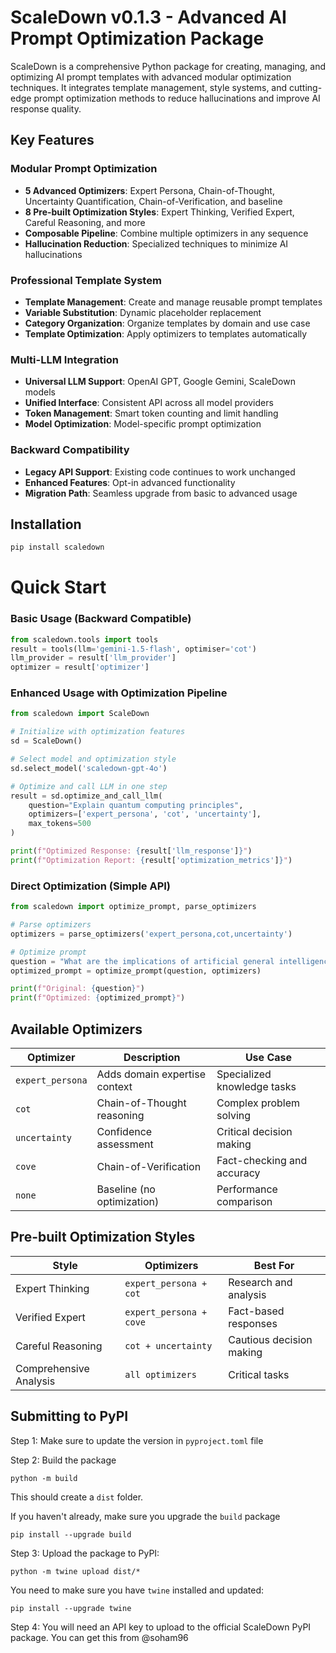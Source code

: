 # ScaleDown v0.1.3 - Advanced AI Prompt Optimization Package
ScaleDown is a comprehensive Python package for creating, managing, and optimizing AI prompt templates with advanced modular optimization techniques. It integrates template management, style systems, and cutting-edge prompt optimization methods to reduce hallucinations and improve AI response quality.

## Key Features

### **Modular Prompt Optimization**
- **5 Advanced Optimizers**: Expert Persona, Chain-of-Thought, Uncertainty Quantification, Chain-of-Verification, and baseline
- **8 Pre-built Optimization Styles**: Expert Thinking, Verified Expert, Careful Reasoning, and more
- **Composable Pipeline**: Combine multiple optimizers in any sequence
- **Hallucination Reduction**: Specialized techniques to minimize AI hallucinations

### **Professional Template System**
- **Template Management**: Create and manage reusable prompt templates
- **Variable Substitution**: Dynamic placeholder replacement
- **Category Organization**: Organize templates by domain and use case
- **Template Optimization**: Apply optimizers to templates automatically

### **Multi-LLM Integration**
- **Universal LLM Support**: OpenAI GPT, Google Gemini, ScaleDown models
- **Unified Interface**: Consistent API across all model providers
- **Token Management**: Smart token counting and limit handling
- **Model Optimization**: Model-specific prompt optimization

### **Backward Compatibility**
- **Legacy API Support**: Existing code continues to work unchanged
- **Enhanced Features**: Opt-in advanced functionality
- **Migration Path**: Seamless upgrade from basic to advanced usage

## Installation

```bash
pip install scaledown
```

# Quick Start

### Basic Usage (Backward Compatible)
```python
from scaledown.tools import tools
result = tools(llm='gemini-1.5-flash', optimiser='cot')
llm_provider = result['llm_provider']
optimizer = result['optimizer']
```

### Enhanced Usage with Optimization Pipeline
```python
from scaledown import ScaleDown

# Initialize with optimization features
sd = ScaleDown()

# Select model and optimization style
sd.select_model('scaledown-gpt-4o')

# Optimize and call LLM in one step
result = sd.optimize_and_call_llm(
    question="Explain quantum computing principles",
    optimizers=['expert_persona', 'cot', 'uncertainty'],
    max_tokens=500
)

print(f"Optimized Response: {result['llm_response']}")
print(f"Optimization Report: {result['optimization_metrics']}")
```

### Direct Optimization (Simple API)
```python
from scaledown import optimize_prompt, parse_optimizers

# Parse optimizers
optimizers = parse_optimizers('expert_persona,cot,uncertainty')

# Optimize prompt
question = "What are the implications of artificial general intelligence?"
optimized_prompt = optimize_prompt(question, optimizers)

print(f"Original: {question}")
print(f"Optimized: {optimized_prompt}")
```

## Available Optimizers

| Optimizer | Description | Use Case |
|-----------|-------------|----------|
| `expert_persona` | Adds domain expertise context | Specialized knowledge tasks |
| `cot` | Chain-of-Thought reasoning | Complex problem solving |
| `uncertainty` | Confidence assessment | Critical decision making |
| `cove` | Chain-of-Verification | Fact-checking and accuracy |
| `none` | Baseline (no optimization) | Performance comparison |

## Pre-built Optimization Styles

| Style | Optimizers | Best For |
|-------|------------|----------|
| Expert Thinking | `expert_persona + cot` | Research and analysis |
| Verified Expert | `expert_persona + cove` | Fact-based responses |
| Careful Reasoning | `cot + uncertainty` | Cautious decision making |
| Comprehensive Analysis | `all optimizers` | Critical tasks |


## Submitting to PyPI
Step 1:
Make sure to update the version in `pyproject.toml` file

Step 2:
Build the package
```
python -m build
```
This should create a `dist` folder.

If you haven't already, make sure you upgrade the `build` package
```
pip install --upgrade build
```

Step 3:
Upload the package to PyPI:
```
python -m twine upload dist/*
```

You need to make sure you have `twine` installed and updated:
```
pip install --upgrade twine
```

Step 4:
You will need an API key to upload to the official ScaleDown PyPI package. You can get this from @soham96
